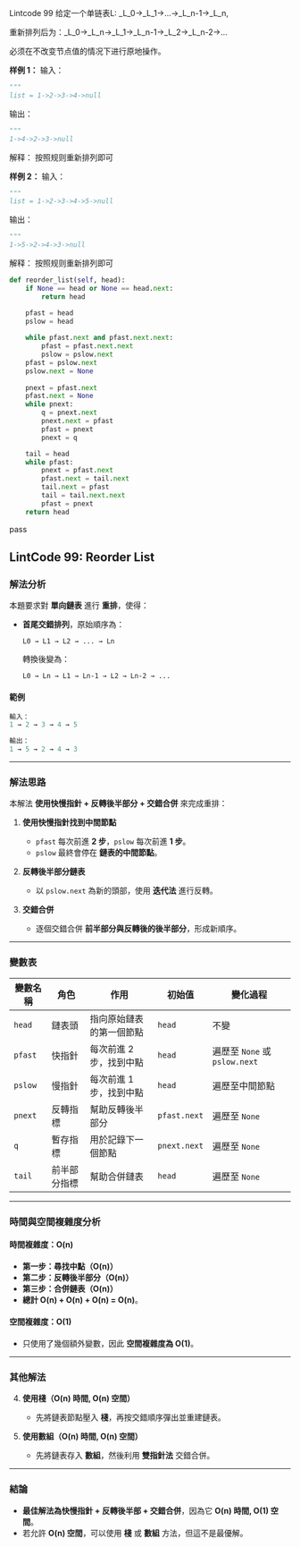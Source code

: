 Lintcode 99
给定一个单链表L: _L_0→_L_1→…→_L_n-1→_L_n,

重新排列后为：_L_0→_L_n→_L_1→_L_n-1→_L_2→_L_n-2→…

必须在不改变节点值的情况下进行原地操作。

**样例 1：**
输入：
```python
"""
list = 1->2->3->4->null
```
输出：
```python
"""
1->4->2->3->null
```
解释：
按照规则重新排列即可 

**样例 2：**
输入：
```python
"""
list = 1->2->3->4->5->null
```
输出：
```python
"""
1->5->2->4->3->null
```
解释：
按照规则重新排列即可


```python
def reorder_list(self, head):
	if None == head or None == head.next:
		return head

	pfast = head
	pslow = head
	
	while pfast.next and pfast.next.next:
		pfast = pfast.next.next
		pslow = pslow.next
	pfast = pslow.next
	pslow.next = None
	
	pnext = pfast.next
	pfast.next = None
	while pnext:
		q = pnext.next
		pnext.next = pfast
		pfast = pnext
		pnext = q

	tail = head
	while pfast:
		pnext = pfast.next
		pfast.next = tail.next
		tail.next = pfast
		tail = tail.next.next
		pfast = pnext
	return head
```
pass


## **LintCode 99: Reorder List**

### **解法分析**

本題要求對 **單向鏈表** 進行 **重排**，使得：

- **首尾交錯排列**，原始順序為：

    `L0 → L1 → L2 → ... → Ln`
    
    轉換後變為：

    `L0 → Ln → L1 → Ln-1 → L2 → Ln-2 → ...`
    

#### **範例**
```python
輸入：
1 → 2 → 3 → 4 → 5

輸出：
1 → 5 → 2 → 4 → 3

```

---

### **解法思路**

本解法 **使用快慢指針 + 反轉後半部分 + 交錯合併** 來完成重排：

1. **使用快慢指針找到中間節點**
    
    - `pfast` 每次前進 **2 步**，`pslow` 每次前進 **1 步**。
    - `pslow` 最終會停在 **鏈表的中間節點**。
2. **反轉後半部分鏈表**
    
    - 以 `pslow.next` 為新的頭部，使用 **迭代法** 進行反轉。
3. **交錯合併**
    
    - 逐個交錯合併 **前半部分與反轉後的後半部分**，形成新順序。

---

### **變數表**

|變數名稱|角色|作用|初始值|變化過程|
|---|---|---|---|---|
|`head`|鏈表頭|指向原始鏈表的第一個節點|`head`|不變|
|`pfast`|快指針|每次前進 2 步，找到中點|`head`|遍歷至 `None` 或 `pslow.next`|
|`pslow`|慢指針|每次前進 1 步，找到中點|`head`|遍歷至中間節點|
|`pnext`|反轉指標|幫助反轉後半部分|`pfast.next`|遍歷至 `None`|
|`q`|暫存指標|用於記錄下一個節點|`pnext.next`|遍歷至 `None`|
|`tail`|前半部分指標|幫助合併鏈表|`head`|遍歷至 `None`|

---

### **時間與空間複雜度分析**

#### **時間複雜度：O(n)**

- **第一步：尋找中點（O(n)）**
- **第二步：反轉後半部分（O(n)）**
- **第三步：合併鏈表（O(n)）**
- **總計 O(n) + O(n) + O(n) = O(n)**。

#### **空間複雜度：O(1)**

- 只使用了幾個額外變數，因此 **空間複雜度為 O(1)**。

---

### **其他解法**

4. **使用棧（O(n) 時間, O(n) 空間）**
    
    - 先將鏈表節點壓入 **棧**，再按交錯順序彈出並重建鏈表。
5. **使用數組（O(n) 時間, O(n) 空間）**
    
    - 先將鏈表存入 **數組**，然後利用 **雙指針法** 交錯合併。

---

### **結論**

- **最佳解法為快慢指針 + 反轉後半部 + 交錯合併**，因為它 **O(n) 時間, O(1) 空間**。
- 若允許 **O(n) 空間**，可以使用 **棧** 或 **數組** 方法，但這不是最優解。